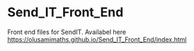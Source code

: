 # Send_IT_Front_End
Front end files for SendIT.
Availabel here https://olusamimaths.github.io/Send_IT_Front_End/index.html
